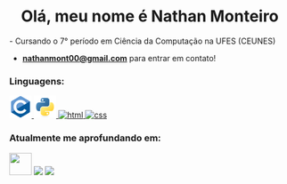 <h1 align="center">Olá, meu nome é Nathan Monteiro</h1>
- Cursando o 7° período em Ciência da Computação na UFES (CEUNES) 

- **nathanmont00@gmail.com** para entrar em contato!

<p align="left"></p>

  <h3 align="left">Linguagens:</h3>
<p align="left"> 
  
<a href="https://www.cprogramming.com/" target="_blank" rel="external"> <img src="https://raw.githubusercontent.com/devicons/devicon/master/icons/c/c-original.svg" alt="c" width="40" height="40"/> </a> <a href="https://www.python.org" target="_blank" rel="external"> <img src="https://raw.githubusercontent.com/devicons/devicon/master/icons/python/python-original.svg" alt="python" width="40" height="40"/> </a> <a href="https://html.com" target="_blank" rel="external"><img src="https://cdn.jsdelivr.net/gh/devicons/devicon@latest/icons/html5/html5-original.svg" alt="html" width="40" height="40"/></a><a href="https://www.w3.org/Style/CSS/Overview.en.html" target="_blank" rel="external"> <img src="https://cdn.jsdelivr.net/gh/devicons/devicon@latest/icons/css3/css3-original.svg" alt="css" width="40" height="40"/></a>
  
</p>

<p align="left"></p>

  <h3 align="left">Atualmente me aprofundando em:</h3>
<p align="left"> 

<img src="https://cdn.jsdelivr.net/gh/devicons/devicon@latest/icons/laravel/laravel-original.svg" width="40" height="40"/>

<img src="https://cdn.jsdelivr.net/gh/devicons/devicon@latest/icons/php/php-original.svg" />
          
<img src="https://cdn.jsdelivr.net/gh/devicons/devicon@latest/icons/javascript/javascript-original.svg" />
          
          

